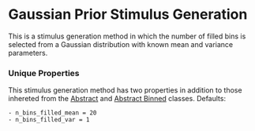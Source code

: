 # Gaussian Prior Stimulus Generation

This is a stimulus generation method in which the number of filled bins is selected from a Gaussian distribution with known mean and variance parameters.

### Unique Properties

This stimulus generation method has two properties in addition to those inhereted from the [Abstract](../AbstractStimulusGenerationMethod) and [Abstract Binned](../AbstractBinnedStimulusGenerationMethod) classes. Defaults:

```
- n_bins_filled_mean = 20
- n_bins_filled_var = 1
```